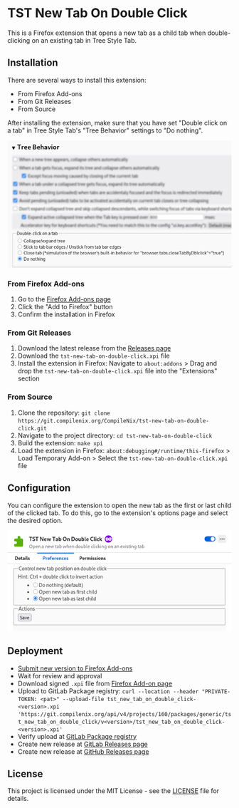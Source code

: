 # TST New Tab On Double Click

This is a Firefox extension that opens a new tab as a child tab when double-clicking on an existing tab in Tree Style Tab.

## Installation

There are several ways to install this extension:

- From Firefox Add-ons
- From Git Releases
- From Source

After installing the extension, make sure that you have set "Double click on a tab" in Tree Style Tab's "Tree Behavior" settings to "Do nothing".

![Screenshot](./screenshots/Screenshot%20Tree%20Style%20Tab%20Options%20-%20Tree%20Behavior.png)

### From Firefox Add-ons

1. Go to the [Firefox Add-ons page](https://addons.mozilla.org/en-US/firefox/addon/tst-new-tab-on-double-click/)
2. Click the "Add to Firefox" button
3. Confirm the installation in Firefox

### From Git Releases

1. Download the latest release from the [Releases page](https://git.compilenix.org/CompileNix/tst-new-tab-on-double-click/-/releases)
2. Download the `tst-new-tab-on-double-click.xpi` file
3. Install the extension in Firefox: Navigate to `about:addons` > Drag and drop the `tst-new-tab-on-double-click.xpi` file into the "Extensions" section

### From Source

1. Clone the repository: `git clone https://git.compilenix.org/CompileNix/tst-new-tab-on-double-click.git`
2. Navigate to the project directory: `cd tst-new-tab-on-double-click`
3. Build the extension: `make xpi`
4. Load the extension in Firefox: `about:debugging#/runtime/this-firefox` > Load Temporary Add-on > Select the `tst-new-tab-on-double-click.xpi` file

## Configuration

You can configure the extension to open the new tab as the first or last child of the clicked tab. To do this, go to the extension's options page and select the desired option.

![Screenshot](./screenshots/Screenshot%20Add-ons%20Manager.png)

## Deployment

- [Submit new version to Firefox Add-ons](https://addons.mozilla.org/en-US/developers/addon/tst-new-tab-on-double-click/versions/submit/)
- Wait for review and approval
- Download signed `.xpi` file from [Firefox Add-on page](https://addons.mozilla.org/en-US/developers/addon/tst-new-tab-on-double-click/versions)
- Upload to GitLab Package registry: `curl --location --header "PRIVATE-TOKEN: <pat>" --upload-file tst_new_tab_on_double_click-<version>.xpi 'https://git.compilenix.org/api/v4/projects/160/packages/generic/tst_new_tab_on_double_click/v<version>/tst_new_tab_on_double_click-<version>.xpi'`
- Verify upload at [GitLab Package registry](https://git.compilenix.org/CompileNix/tst-new-tab-on-double-click/-/packages/)
- Create new release at [GitLab Releases page](https://git.compilenix.org/CompileNix/tst-new-tab-on-double-click/-/releases)
- Create new release at [GitHub Releases page](https://github.com/compilenix/tst-new-tab-on-double-click/releases)

## License

This project is licensed under the MIT License - see the [LICENSE](LICENSE) file for details.
